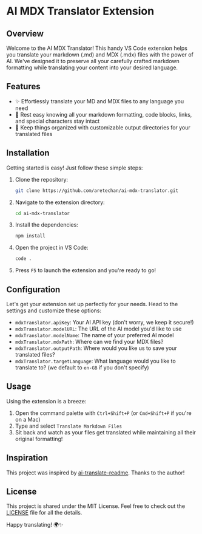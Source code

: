 # AI MDX Translator Extension

## Overview

Welcome to the AI MDX Translator! This handy VS Code extension helps you translate your markdown (.md) and MDX (.mdx) files with the power of AI. We've designed it to preserve all your carefully crafted markdown formatting while translating your content into your desired language.

## Features

- ✨ Effortlessly translate your MD and MDX files to any language you need
- 🎯 Rest easy knowing all your markdown formatting, code blocks, links, and special characters stay intact
- 💾 Keep things organized with customizable output directories for your translated files

## Installation

Getting started is easy! Just follow these simple steps:

1. Clone the repository:
    ```sh
    git clone https://github.com/aretechan/ai-mdx-translator.git
    ```
2. Navigate to the extension directory:
    ```sh
    cd ai-mdx-translator
    ```
3. Install the dependencies:
    ```sh
    npm install
    ```
4. Open the project in VS Code:
    ```sh
    code .
    ```
5. Press `F5` to launch the extension and you're ready to go!

## Configuration

Let's get your extension set up perfectly for your needs. Head to the settings and customize these options:

- `mdxTranslator.apiKey`: Your AI API key (don't worry, we keep it secure!)
- `mdxTranslator.modelURL`: The URL of the AI model you'd like to use
- `mdxTranslator.modelName`: The name of your preferred AI model
- `mdxTranslator.mdxPath`: Where can we find your MDX files?
- `mdxTranslator.outputPath`: Where would you like us to save your translated files?
- `mdxTranslator.targetLanguage`: What language would you like to translate to? (we default to `en-GB` if you don't specify)

## Usage

Using the extension is a breeze:

1. Open the command palette with `Ctrl+Shift+P` (or `Cmd+Shift+P` if you're on a Mac)
2. Type and select `Translate Markdown Files`
3. Sit back and watch as your files get translated while maintaining all their original formatting!

## Inspiration

This project was inspired by [ai-translate-readme](https://github.com/wukaipeng-dev/ai-translate-readme). Thanks to the author!

## License

This project is shared under the MIT License. Feel free to check out the [LICENSE](LICENSE) file for all the details.

Happy translating! 🌍✨
